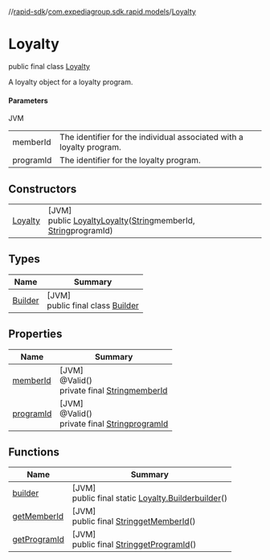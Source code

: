//[rapid-sdk](../../../index.md)/[com.expediagroup.sdk.rapid.models](../index.md)/[Loyalty](index.md)

# Loyalty

public final class [Loyalty](index.md)

A loyalty object for a loyalty program.

#### Parameters

JVM

| | |
|---|---|
| memberId | The identifier for the individual associated with a loyalty program. |
| programId | The identifier for the loyalty program. |

## Constructors

| | |
|---|---|
| [Loyalty](-loyalty.md) | [JVM]<br>public [Loyalty](index.md)[Loyalty](-loyalty.md)([String](https://docs.oracle.com/javase/8/docs/api/java/lang/String.html)memberId, [String](https://docs.oracle.com/javase/8/docs/api/java/lang/String.html)programId) |

## Types

| Name | Summary |
|---|---|
| [Builder](-builder/index.md) | [JVM]<br>public final class [Builder](-builder/index.md) |

## Properties

| Name | Summary |
|---|---|
| [memberId](index.md#-617474858%2FProperties%2F700308213) | [JVM]<br>@Valid()<br>private final [String](https://docs.oracle.com/javase/8/docs/api/java/lang/String.html)[memberId](index.md#-617474858%2FProperties%2F700308213) |
| [programId](index.md#2101272272%2FProperties%2F700308213) | [JVM]<br>@Valid()<br>private final [String](https://docs.oracle.com/javase/8/docs/api/java/lang/String.html)[programId](index.md#2101272272%2FProperties%2F700308213) |

## Functions

| Name | Summary |
|---|---|
| [builder](builder.md) | [JVM]<br>public final static [Loyalty.Builder](-builder/index.md)[builder](builder.md)() |
| [getMemberId](get-member-id.md) | [JVM]<br>public final [String](https://docs.oracle.com/javase/8/docs/api/java/lang/String.html)[getMemberId](get-member-id.md)() |
| [getProgramId](get-program-id.md) | [JVM]<br>public final [String](https://docs.oracle.com/javase/8/docs/api/java/lang/String.html)[getProgramId](get-program-id.md)() |
